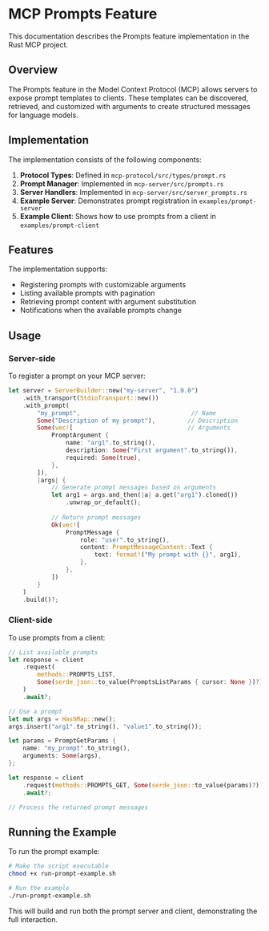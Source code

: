 # MCP Prompts Feature

This documentation describes the Prompts feature implementation in the Rust MCP project.

## Overview

The Prompts feature in the Model Context Protocol (MCP) allows servers to expose prompt templates to clients. These templates can be discovered, retrieved, and customized with arguments to create structured messages for language models.

## Implementation

The implementation consists of the following components:

1. **Protocol Types**: Defined in `mcp-protocol/src/types/prompt.rs`
2. **Prompt Manager**: Implemented in `mcp-server/src/prompts.rs`
3. **Server Handlers**: Implemented in `mcp-server/src/server_prompts.rs`
4. **Example Server**: Demonstrates prompt registration in `examples/prompt-server`
5. **Example Client**: Shows how to use prompts from a client in `examples/prompt-client`

## Features

The implementation supports:

- Registering prompts with customizable arguments
- Listing available prompts with pagination
- Retrieving prompt content with argument substitution
- Notifications when the available prompts change

## Usage

### Server-side

To register a prompt on your MCP server:

```rust
let server = ServerBuilder::new("my-server", "1.0.0")
    .with_transport(StdioTransport::new())
    .with_prompt(
        "my_prompt",                               // Name
        Some("Description of my prompt"),         // Description
        Some(vec![                                // Arguments
            PromptArgument {
                name: "arg1".to_string(),
                description: Some("First argument".to_string()),
                required: Some(true),
            },
        ]),
        |args| {
            // Generate prompt messages based on arguments
            let arg1 = args.and_then(|a| a.get("arg1").cloned())
                .unwrap_or_default();
            
            // Return prompt messages
            Ok(vec![
                PromptMessage {
                    role: "user".to_string(),
                    content: PromptMessageContent::Text {
                        text: format!("My prompt with {}", arg1),
                    },
                },
            ])
        }
    )
    .build()?;
```

### Client-side

To use prompts from a client:

```rust
// List available prompts
let response = client
    .request(
        methods::PROMPTS_LIST,
        Some(serde_json::to_value(PromptsListParams { cursor: None })?),
    )
    .await?;

// Use a prompt
let mut args = HashMap::new();
args.insert("arg1".to_string(), "value1".to_string());

let params = PromptGetParams {
    name: "my_prompt".to_string(),
    arguments: Some(args),
};

let response = client
    .request(methods::PROMPTS_GET, Some(serde_json::to_value(params)?))
    .await?;

// Process the returned prompt messages
```

## Running the Example

To run the prompt example:

```bash
# Make the script executable
chmod +x run-prompt-example.sh

# Run the example
./run-prompt-example.sh
```

This will build and run both the prompt server and client, demonstrating the full interaction.

